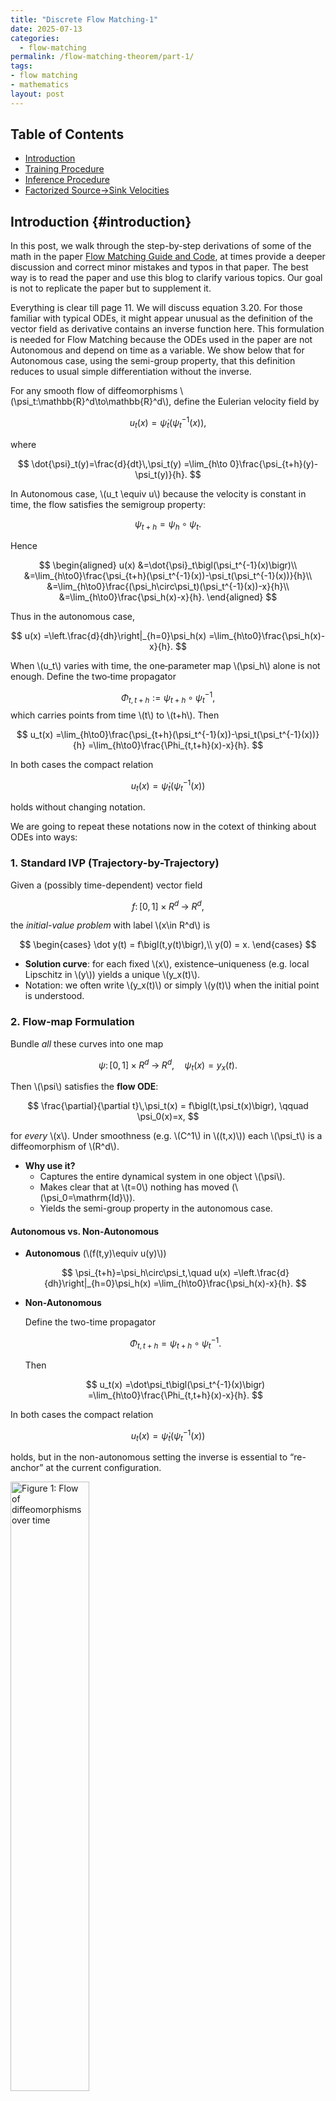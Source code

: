 ```yaml
---
title: "Discrete Flow Matching-1"
date: 2025-07-13
categories:
  - flow-matching
permalink: /flow-matching-theorem/part-1/    
tags:
- flow matching 
- mathematics
layout: post
---
```




<!-- Load MathJax so LaTeX renders in GitHub Pages without touching layouts -->
<script>
  window.MathJax = {
    tex: {
      inlineMath: [['\\(','\\)'], ['\\[','\\]']]
    }
  };
</script>
<script src="https://cdn.jsdelivr.net/npm/mathjax@3/es5/tex-mml-chtml.js"></script>


## Table of Contents
- [Introduction](#introduction)
- [Training Procedure](#training-procedure)
- [Inference Procedure](#inference-procedure)
- [Factorized Source→Sink Velocities](#factorized-source-sink-velocities)




## Introduction {#introduction} 

In this post, we walk through the step-by-step derivations of some of the math in the 
paper [ Flow Matching Guide and Code](https://arxiv.org/pdf/2412.06264), at times provide a deeper discussion and correct minor mistakes and typos in that paper. The best way is to read the paper and use this blog to clarify various topics. Our goal is not to replicate the paper but to supplement it. 

Everything is clear till page 11. We will discuss equation 3.20. For those familiar with typical ODEs, it might appear unusual as the definition of the vector field as derivative contains an inverse function here. This formulation is needed for Flow Matching because the ODEs used in the paper are not Autonomous and depend on time as a variable. We show below that for Autonomous case, using the semi-group property, that this definition reduces to usual simple differentiation without the inverse.



For any smooth flow of diffeomorphisms \\(\psi_t:\mathbb{R}^d\to\mathbb{R}^d\\), define the Eulerian velocity field by

$$
u_t(x)=\dot{\psi}_t\bigl(\psi_t^{-1}(x)\bigr),
$$

where

$$
\dot{\psi}_t(y)=\frac{d}{dt}\,\psi_t(y)
=\lim_{h\to 0}\frac{\psi_{t+h}(y)-\psi_t(y)}{h}.
$$

In Autonomous case, \\(u_t \equiv u\\) because the velocity is constant in time, the flow satisfies the semigroup property:

$$
\psi_{t+h}=\psi_h\circ\psi_t.
$$

Hence

$$
\begin{aligned}
u(x)
&=\dot{\psi}_t\bigl(\psi_t^{-1}(x)\bigr)\\
&=\lim_{h\to0}\frac{\psi_{t+h}(\psi_t^{-1}(x))-\psi_t(\psi_t^{-1}(x))}{h}\\
&=\lim_{h\to0}\frac{(\psi_h\circ\psi_t)(\psi_t^{-1}(x))-x}{h}\\
&=\lim_{h\to0}\frac{\psi_h(x)-x}{h}.
\end{aligned}
$$

Thus in the autonomous case,

$$
u(x)
=\left.\frac{d}{dh}\right|_{h=0}\psi_h(x)
=\lim_{h\to0}\frac{\psi_h(x)-x}{h}.
$$


When \\(u_t\\) varies with time, the one‐parameter map \\(\psi_h\\) alone is not enough. Define the two‐time propagator

$$
\Phi_{t,t+h}:=\psi_{t+h}\circ\psi_t^{-1},
$$
which carries points from time \\(t\\) to \\(t+h\\). Then

$$
u_t(x)
=\lim_{h\to0}\frac{\psi_{t+h}(\psi_t^{-1}(x))-\psi_t(\psi_t^{-1}(x))}{h}
=\lim_{h\to0}\frac{\Phi_{t,t+h}(x)-x}{h}.
$$



In both cases the compact relation

$$
u_t(x)=\dot{\psi}_t\bigl(\psi_t^{-1}(x)\bigr)
$$

holds without changing notation.


We are going to repeat these notations now in the cotext of thinking about ODEs into ways:

### 1. Standard IVP (Trajectory-by-Trajectory)

Given a (possibly time-dependent) vector field  

$$
f\colon [0,1]\times R^d\;\to\; R^d,
$$  

the *initial-value problem* with label \\(x\in R^d\\) is  

$$
\begin{cases}
\dot y(t) = f\bigl(t,y(t)\bigr),\\
y(0) = x.
\end{cases}
$$  

- **Solution curve**: for each fixed \\(x\\), existence–uniqueness (e.g. local Lipschitz in \\(y\\)) yields a unique \\(y_x(t)\\).  
- Notation: we often write \\(y_x(t)\\) or simply \\(y(t)\\) when the initial point is understood.

### 2. Flow-map Formulation

Bundle *all* these curves into one map  

$$
\psi\colon [0,1]\times R^d\;\longrightarrow\; R^d,
\quad
\psi_t(x) = y_x(t).
$$  

Then \\(\psi\\) satisfies the **flow ODE**:  

$$
\frac{\partial}{\partial t}\,\psi_t(x)
= f\bigl(t,\psi_t(x)\bigr),
\qquad
\psi_0(x)=x,
$$  

for *every* \\(x\\).  Under smoothness (e.g. \\(C^1\\) in \\((t,x)\\)) each \\(\psi_t\\) is a diffeomorphism of \\(R^d\\).

- **Why use it?**  
  - Captures the entire dynamical system in one object \\(\psi\\).  
  - Makes clear that at \\(t=0\\) nothing has moved (\\(\psi_0=\mathrm{Id}\\)).  
  - Yields the semi-group property in the autonomous case.

#### Autonomous vs. Non-Autonomous

- **Autonomous** (\\(f(t,y)\equiv u(y)\\))  

  $$
  \psi_{t+h}=\psi_h\circ\psi_t,\quad
  u(x)
  =\left.\frac{d}{dh}\right|_{h=0}\psi_h(x)
  =\lim_{h\to0}\frac{\psi_h(x)-x}{h}.
  $$  

- **Non-Autonomous**  

  Define the two-time propagator  

  $$
  \Phi_{t,t+h}=\psi_{t+h}\circ\psi_t^{-1}.
  $$  

  Then  

  $$
  u_t(x)
  =\dot\psi_t\bigl(\psi_t^{-1}(x)\bigr)
  =\lim_{h\to0}\frac{\Phi_{t,t+h}(x)-x}{h}.
  $$  

In both cases the compact relation  

$$
u_t(x)=\dot\psi_t\bigl(\psi_t^{-1}(x)\bigr)
$$  

holds, but in the non-autonomous setting the inverse is essential to “re-anchor” at the current configuration.



<img src="/images/planes.png"
     alt="Figure 1: Flow of diffeomorphisms over time"
     width="50%"
     style="height:auto;">

In case of the flow, it is better to think of a series of "planes" stacked on top of each other in time. The first plane is the plane of initial conditions. We can think of paths as curves piercing the planes. What is happening in the non-autonomous case is that we cannot simply start from zero time ignoring where we are in time and take the usual 

$$
 \lim_{h\to0}\frac{\psi_h(x)-x}{h},
$$ 


always from "zero" time on the plane to delta time \\( h \\). Instead we need to bring back the point to the initial plane and then move the point to \\( t+ h \\) plane right "above" \\(x\\) on the plane \\(t\\). In our flow representation \\(\psi_t (x)\\) always requires \\(x\\) to be on the 
initial plane and thus when we take its derivative, the argument for the derivative has to be starting from initial plane as well. The derivative of \\(\psi\\) brings the point to \\(t\\) plane just as \\(\psi \\) does; it needs to know the initial point where \\(x\\) came from which is exactly what we are doing here:

$$
u_t(x)=\dot{\psi}_t\bigl(\psi_t^{-1}(x)\bigr)
$$


where we have for have 

$$ \psi_t^{-1}(x) = y$$ 

$$
\dot{\psi}_t(y)=\frac{d}{dt}\,\psi_t(y)
=\lim_{h\to 0}\frac{\psi_{t+h}(y)-\psi_t(y)}{h}.
$$

Note here we are using \\(y\\) label instead of \\(x\\) for points on the initial plane. Note also how the limit definition shows that the derivative too needs to be defined from the initial plane to time \\(t \\) inheriting that property from  \\(\psi\\)


We next turn to page 14 and proof of (3.30):


### Flow identity for \\(\log p_t\\) (3.30) from the continuity equation

Setup and notation:
Let \\(\Omega\subset\mathbb{R}^d\\). For \\(t\in[0,1]\\):


- \\(u_t:\Omega\to\mathbb{R}^d\\) is \\(C^1\\) in \\(x\\) (measurable in \\(t\\)).
- \\(p_t:\Omega\to(0,\infty)\\) is \\(C^1\\) in \\(x\\) and solves the continuity equation

$$
\partial_t p_t + \nabla\!\cdot(p_t\,u_t)=0.
$$

The flow \\(\psi_t:\Omega\to\Omega\\) solves

$$
\dot\psi_t(x)=u_t(\psi_t(x)),\qquad \psi_0(x)=x.
$$



We use the evaluation convention 

$$(\nabla\!\cdot u_t)(\psi_t(x)),$$

meaning that the differential operator (here divergence) is applied first with respect to the spatial variable, producing a scalar field, and \emph{then} this resulting scalar field is evaluated at the point \\(\psi_t(x)\\) along the flow trajectory

We need the following: 


If \\(f:[0,1]\times\Omega\to\mathbb{R}\\) is \\(C^1\\) in \\((t,x)\\), then for every \\(x\in\Omega\\),

$$
\frac{d}{dt}\,f_t(\psi_t(x))
=\partial_t f_t(\psi_t(x))
+\nabla f_t(\psi_t(x))\cdot u_t(\psi_t(x)). (*)
$$


proof:

Define \\(F(t,y):=f(t,y)\\) and \\(g(t):=F(t,\psi_t(x))\\). By the multivariable chain rule,

$$
g'(t)
=\partial_t F(t,\psi_t(x))
+ D_yF(t,\psi_t(x))\,[\dot\psi_t(x)].
$$

Since \\(D_yF(t,y)=\nabla f_t(y)\\) and \\(\dot\psi_t(x)=u_t(\psi_t(x))\\), we obtain the formula.


We will now show: Along the flow trajectory \\(t\mapsto\psi_t(x)\\),

$$
\frac{d}{dt}\log p_t(\psi_t(x))
= -\,(\nabla\!\cdot u_t)(\psi_t(x)).
$$

Consequently,

$$
\log p_1(\psi_1(x))
= \log p_0(\psi_0(x))
-\int_0^1 (\nabla\!\cdot u_t)(\psi_t(x))\,dt.
$$



From the continuity equation,

$$
\partial_t p_t
= -\nabla\!\cdot(p_t u_t)
= -p_t\,\nabla\!\cdot u_t - u_t\cdot\nabla p_t.
$$

Divide by \\(p_t>0\\) to get

$$
\partial_t \log p_t
= -\,\nabla\!\cdot u_t \;-\; u_t\cdot\nabla \log p_t.
$$

Apply \\(*\\) with \\(f_t=\log p_t\\):

$$
\frac{d}{dt}\log p_t(\psi_t(x))
=\partial_t\log p_t(\psi_t(x))
+ \nabla\log p_t(\psi_t(x))\cdot u_t(\psi_t(x)).
$$

Insert the previous equation and cancel the \\(u_t\cdot\nabla\log p_t\\) terms to obtain the differential form.

Integrate over \\(t\in[0,1]\\) to get the stated identity.

$$
\log p_{1}(\psi_{1}(x)) - \log p_{0}(\psi_{0}(x))
= - \int_{0}^{1} \big( \nabla \!\cdot u_{t} \big)\big( \psi_{t}(x) \big) \, dt.
$$

### Proof of Theorem 4, page 20 repeated to clarify better notation 

The expressions \\(u_t(X_t\mid X_1)\\) and \\(u_t(X_t\mid Z)\\) can be misleading, as they suggest probabilistic conditioning of the vector field itself. Here we write the vector field with a comma. For example, a clearer form of

$$
u_t(x) \;=\; \mathbb{E}\!\big[u_t(X_t\mid X_1)\,\big|\,X_t=x\big]
$$

is

$$
u_t(x) \;=\; \mathbb{E}\!\big[u_t(X_t, X_1)\,\big|\,X_t=x\big],
$$

We are not taking condtional expectation twice. The first bar in the paper is really a way of saying fixed \\(X_1\\) but
when the paper uses \\(Z\\) more generally for \\(X_1\\), it treats it as a random variable. Perhaps 


$$u_t(X_t, X_1=x_1)$$

would have been better notation when \\(X_1\\) is fixed.


We begin from the definition

$$
u_t(x) = \mathbb{E}\!\left[\,u_t(X_t, Z) \,\middle|\, X_t = x\right].
$$

The loss gradient is

$$
\nabla_\theta L_{\mathrm{FM}}(\theta)
= \nabla_\theta\,\mathbb{E}_{t, X_t \sim p_t}
\big[ D\big(u_t(X_t),\, u^\theta_t(X_t)\big) \big]
$$

$$
= \mathbb{E}_{t, X_t \sim p_t}
\big[ \nabla_\theta D\big(u_t(X_t),\, u^\theta_t(X_t)\big) \big].
$$

Using the chain rule gives

$$
= \mathbb{E}_{t, X_t \sim p_t}
\big[ \nabla_v D\big(u_t(X_t),\, u^\theta_t(X_t)\big)
\,\nabla_\theta u^\theta_t(X_t) \big].
$$

Substituting 

$$u_t(X_t) = \mathbb{E}[u_t(X_t, Z) \mid X_t]$$

$$
= \mathbb{E}_{t, X_t \sim p_t}
\big[ \nabla_v D\big(\mathbb{E}_{Z \sim p_{Z\mid t}(\cdot \mid X_t)}[u_t(X_t, Z) \mid X_t],\, u^\theta_t(X_t)\big)
\,\nabla_\theta u^\theta_t(X_t) \big].
$$

Since the outer factor depends only on \\(X_t\\) (and \\(t\\), we can move the conditioning on \\(X_t\\) all the way to the right:

$$
= \mathbb{E}_{t, X_t \sim p_t}
\mathbb{E}_{Z \sim p_{Z\mid t}(\cdot \mid X_t)}
\big[ \nabla_v D(u_t(X_t, Z),\, u^\theta_t(X_t))
\,\nabla_\theta u^\theta_t(X_t) \mid X_t ].
$$

Applying the law of total expectation yields the joint form 

$$
= \mathbb{E}_{t, Z \sim q,\; X_t \sim p_t}
\big[ \nabla_v D(u_t(X_t, Z),\, u^\theta_t(X_t))
\,\nabla_\theta u^\theta_t(X_t) \big].
$$

we can condition on \\(Z\\) and break up the joined distribution the other way (for simplicity we
do not show the \\(|Z_t\\) on the right as we did for \\(X_t\\) )



$$
= \mathbb{E}_{t, Z \sim q,\; X_t \sim p_{t\mid Z}(\cdot \mid Z)}
\big[ \nabla_v D(u_t(X_t, Z),\, u^\theta_t(X_t))
\,\nabla_\theta u^\theta_t(X_t) \big].
$$

Applying equation (4.21) conditionally on \\(X_t\\) gives

$$
= \mathbb{E}_{t, Z \sim q,\; X_t \sim p_{t\mid Z}(\cdot \mid Z)}
\big[ \nabla_\theta D(u_t(X_t, Z),\, u^\theta_t(X_t)) \big],
$$

and therefore

$$
= \nabla_\theta\,\mathbb{E}_{t, Z \sim q,\; X_t \sim p_{t\mid Z}(\cdot \mid Z)}
\big[ D(u_t(X_t, Z),\, u^\theta_t(X_t)) \big]
= \nabla_\theta L_{\mathrm{CFM}}(\theta).
$$

It's fine to read the paper with the conditional notation of the vector field as long as you keep the above explanation in mind. For example: 


In Theorem 4 (Eq. 4.24) we are not learning the conditional vector field \\(u_t(\cdot \mid Z)\\). The network \\(u_t^\theta(x)\\) only receives \\(X_t\\) as input, whereas the conditional target \\(u_t(X_t\mid Z)\\) depends on both \\(X_t\\) and the endpoint variable \\(Z\\) (e.g., \\(Z=X_1\\)), The notation \\(u_t(X_t, Z)\\) is much better in depicting
that we have two inputs and one is missing. Consequently, the regression with this input–target mismatch returns the conditional mean:

$$
u_t^\theta(x)\ \xrightarrow{\ \mathrm{MSE}\ }\ \mathbb{E}\!\left[u_t(X_t\mid Z)\ \middle|\ X_t=x\right].
$$

In particular, with \\(Z=X_1\\), Eq. (4.24) states exactly that

$$
u_t(x)=\mathbb{E}\!\left[u_t(X_t\mid X_1)\ \middle|\ X_t=x\right],
$$

i.e., we learn the Eulerian (marginal) field obtained by averaging the conditional field over the unknown \\(Z\\) at fixed \\(X_t=x\\), not the conditional field itself.


 


### Optimal Transport and linear conditional flow

On page 25, \\(\phi\\) is introduced right after 4.43. Here is where it comes from: 

In dyanamic Optimal Transport, the primary optimization outputs are  
$$p_t^* ,$$ $$u_t^*.$$

The transport map \\(\phi\\) is derived. Given \\(u_t^*\\), define \\(\psi_t\\) by

$$
\dot\psi_t(x)=u_t^*(\psi_t(x)),\qquad \psi_0(x)=x,
$$

hence

$$
p_t^*=(\psi_t)_{\#}p,\qquad \phi(x)=\psi_1(x).
$$

Under quadratic cost as shown at the bottom of that page,

$$
\psi_t(x)=(1-t)x+t\,\phi(x),
$$

so \\(\phi(x)=\psi_1(x)\\) is the endpoint at time \\(1\\).

### Adding some steps to probability flux on page 41:

$$
\begin{aligned}
\sum_{x} u_t(y, x) \, p_t(x) 
&=  \sum_{x: x \ne y} u_t(y, x) \, p_t(x) +  u_t(x, x) \, p_t(x)\\[6pt]
&=  \sum_{x: x \ne y} u_t(y, x) \, p_t(x) +  u_t(y, y) \, p_t(y)\\[6pt]
&=  \underbrace{\sum_{x: x \ne y} u_t(y, x) \, p_t(x)}_{\text{incoming flux}} -\underbrace{\sum_{x: x \ne y} u_t(x, y) \, p_t(y)}_{\text{outgoing flux}} \\[6pt]
&= - \sum_{x: x \ne y} \big[ j_t(x, y) - j_t(y, x) \big] \,.
\end{aligned}
$$


### Factorized paths and velocities




Here, the important observations are twofold. First, in the discrete case there is no underlying differential structure. We cannot define vector fields pointwise as limits of movements along integral curves, since we cannot start from a source and end at a sink and then take the limit of their difference as the endpoint approaches the start point. Our “vectors” are instead specified by sink–source pairs on a "grid". Each grid point is an enumeration of tokens from a vocabulary in different positions. For example, assuming 100 tokens in the vocabulary, the integer \\(x=(3, 100, 4)\\) depicts a sentence with the third, last, and fourth elements, while another vector might be \\(y=(6, 100, 5)\\) A sink–source “vector” is then given by \\( (x,y) \\).

The second observation is that unlike the continuous differentiable case, where one can begin with an ODE and study the Fokker–Planck–type evolution of the induced density, in the discrete case we must begin with the evolution of probabilities directly and define our “vectors” in probabilistic terms as well.

Later in the paper, the authors introduce factorized velocities, which they compare with the coordinate representation of ODEs. This analogy must be treated with some care. It is possible to define ODEs on manifolds abstractly without reference to coordinates. What is really happening here is that the flow is being restricted to one coordinate at a time. Such a restriction has no analogue when the domain admits a differential structure, where the flow may follow complicated smooth twists and turns.

In the discrete FM setting, “factorization” is not just a representation choice — it restricts the model class. You’re constraining the process so that it evolves only one coordinate at a time, which is a modeling assumption, not a coordinate artifact. This restriction does not prevent our ability to transport mass from any point to another point point on the grid. It is similar to  how we get from one point to the other while driving on grid like streets. Except that here, we can make jumps past intersections as long as we move East, West, South, and North one direction at a time. 

<img src="/images/grid.png"
     alt="Figure 2: Flow on the grid"
     width="30%"
     style="height:auto;">

Finally, let's discuss how these factorized velocities work. The paper's notation might at first complicated but it is very simple:

$$
u_t(y,x) \;=\; \sum_{i} \delta(y_{\bar i},x_{\bar i}) \; u^{(i)}_t(y_i,x).
$$


Equivalently Define \\(D(x,y) = \{ j : y_j \neq x_j \}\\). Then

$$
u_t(y,x) \;=\;
\begin{cases}
u^{(i)}_t(y_i,x), & \text{if } D(x,y)=\{i\}, \\[6pt]
0, & \text{if } |D(x,y)| \neq 1 .
\end{cases}
$$


This leade to 7.1, "source to single sink token" coordinate-wise independent transitions  decomosition:

$$
\mathbb{P}\!\left(X_i(t+h)=y_i \mid X_t=x\right)
= \delta(y_i,x_i) + h\,u_i(y_i,x) + o(h).
$$



Once the assumption of "factroized velocities" 7.12 is made, the velocities become \\(\textit{effectively}\\) "token to token"; i.e, not only the sink is factorized the source is computationally factorized as well. The reason we say effectively is that under factorized assumtion, the evolution of the probability paths conditioned on the state becomes a weighted 
sum of sink-source single token-to-token first oderder Markov transitions. Below we provide more details as how this comes about. 

Assume the product form

$$
q_t(x) \;=\; \prod_i q^i_t(x_i),
$$

When using factorized velocities, we can sample CTMC models coordinate-wise (Campbell et al., 2024):

$$
P(X_{t+h} = y \mid X_t = x)
= \delta(y, x) 
+ h \sum_i \delta(y_{\bar i}, x_{\bar i})\,u^i_t(y_i, x) 
+ o(h)
$$

$$
= \prod_i \Big( \delta(y_i, x_i) + h\,u^i_t(y_i, x) + o(h) \Big),
$$

where the second equality follows from 

$$
\delta(y, x) = \prod_i \delta(y_i, x_i)
$$

and the identity

$$
\prod_i \left(a_i + h b_i\right)
= \prod_i a_i 
+ h \sum_i \Bigg(\prod_{j\neq i} a_j\Bigg)b_i 
+ o(h).
$$




and that the joint distribution evolves according to

$$
\frac{d}{dt}q_t(y)
= \sum_{x}\left[\sum_i \delta(y_{\bar i},x_{\bar i})\,u^i_t(y_i,x_i)\right] q_t(x).
$$

Fix an index \\(i\\) and sum the previous display over \\(y_{\bar i}\\):

$$
\begin{align*}
\frac{d}{dt}q^i_t(y_i)
&= \sum_{y_{\bar i}}\frac{d}{dt}q_t(y) \\
&= \sum_{y_{\bar i}} \sum_x \left[\sum_{j}\delta(y_{\bar j},x_{\bar j})\,u^j_t(y_j,x_j)\right] q_t(x) \\
&= \sum_{j}\sum_x q_t(x)\,\left[\sum_{y_{\bar i}}\delta(y_{\bar j},x_{\bar j})\,u^j_t(y_j,x_j)\right].
\end{align*}
$$

Consider the inner sum. If \\(j=i\\), then

$$
\sum_{y_{\bar i}}\delta(y_{\bar i},x_{\bar i})\,u^i_t(y_i,x_i)
= u^i_t(y_i,x_i).
$$

If \\(j\neq i\\), then the Kronecker delta fixes all coordinates except \\(y_j\\), so

$$
\sum_{y_{\bar i}}\delta(y_{\bar j},x_{\bar j})\,u^j_t(y_j,x_j)
= \sum_{y_j} u^j_t(y_j,x_j) \;=\; 0,
$$

by the rate condition \\(\sum_{y_j}u^j_t(y_j,x_j)=0\\).

Thus only the \\(j=i\\) term survives, giving

$$
\frac{d}{dt}q^i_t(y_i)
= \sum_x u^i_t(y_i,x_i)\,q_t(x).
$$

Now decompose \\(x=(x_i,x_{\bar i})\\) and use the product form:

$$
\begin{align*}
\frac{d}{dt}q^i_t(y_i)
&= \sum_{x_i}\sum_{x_{\bar i}} u^i_t(y_i,x_i)\,q^{\bar i}_t(x_{\bar i})\,q^i_t(x_i) \\
&= \sum_{x_i} u^i_t(y_i,x_i)\,q^i_t(x_i)\,\underbrace{\sum_{x_{\bar i}} q^{\bar i}_t(x_{\bar i})}_{=\,1}.
\end{align*}
$$

Therefore,

$$
\frac{d}{dt}q^i_t(y_i)
= \sum_{x_i} u^i_t(y_i,x_i)\,q^i_t(x_i),
$$

which is exactly the Kolmogorov equation for the marginal \\(q^i_t\\) with generator \\(u^i_t\\).
\end{proof}


We condition on \\(Z = (X_0, X_1)\\) to accommodate arbitrary data couplings

$$
(X_0, X_1) \sim \pi_{0,1}(X_0, X_1).
$$

Then, we build the factorized conditional paths

$$
p_{t \mid 0,1}(x \mid x_0, x_1) = \prod_i p^i_{t \mid 0,1}(x^i \mid x_0, x_1) \tag{7.21}
$$

as mixtures

$$
p^i_{t \mid 0,1}(x^i \mid x_0, x_1) = \kappa_t \, \delta(x^i, x^i_1) 
+ (1-\kappa_t) \, \delta(x^i, x^i_0), \tag{7.22}
$$


where \\(\kappa : [0,1] \to [0,1]\) is a \(C^1([0,1])\\) scheduler.  
Note that a random variable \\(X^i_t \sim p^i_{t \mid 0,1}(\cdot \mid x_0, x_1)\\) follows

$$
X^i_t =
\begin{cases}
x^i_1 & \text{with prob. } \kappa_t, \\
x^i_0 & \text{with prob. } 1-\kappa_t,
\end{cases} \tag{7.23}
$$

i.e. it assumes either the source or the target states with a probability depending on the time \\(t\\).  
If \\(\kappa_0 = 0\\) and \\(\kappa_1 = 1\\), then the marginal \\(p_t(x)\\) in (7.1) satisfies the boundary constraints.  

We also need generating velocities \\(u^i_t(y^i, x^i \mid x_0, x_1)\\) for \\(p^i_{t \mid 0,1}(x^i \mid x_0, x_1)\\), which are solutions to (7.18). We derive these as follows:

$$
\frac{d}{dt} p^i_{t \mid Z}(y^i \mid z)
\overset{(7.22)}{=} \dot{\kappa}_t \big( \delta(y^i, x^i_1) - \delta(y^i, x^i_0) \big)
$$

$$
= \dot{\kappa}_t \left[ \delta(y^i, x^i_1) - 
\frac{p^i_{t \mid Z}(y^i \mid z) - \kappa_t \delta(y^i, x^i_1)}{1-\kappa_t} \right]
$$

$$
= \frac{\dot{\kappa}_t}{1-\kappa_t} \Big( \delta(y^i, x^i_1) - p^i_{t \mid Z}(y^i \mid z) \Big)
$$

$$
= \sum_{x^i} \frac{\dot{\kappa}_t}{1-\kappa_t} 
\Big( \delta(y^i, x^i_1) - \delta(y^i, x^i) \Big) p^i_{t \mid Z}(x^i \mid z),
$$

where we have used \\(z = (x_0, x_1)\\) and \\(Z = (X_0, X_1)\\) interchangeably to keep notation concise.  

In conclusion, we have found a conditional velocity generating the path in (7.22), namely

$$
u^i_t(y^i, x^i \mid x_0, x_1) =
\frac{\dot{\kappa}_t}{1-\kappa_t} \Big( \delta(y^i, x^i_1) - \delta(y^i, x^i) \Big). \tag{7.24}
$$



$$
u_t^{\,i}(y_i, x)
= \sum_{z} u_t^{\,i}\big(y_i, X_i^{\,t} \mid z\big)\, p_{Z\mid t}(z \mid x)
= \mathbb{E}\!\left[\, u_t^{\,i}\big(y_i, X_i^{\,t} \mid Z\big) \,\middle|\, X_t = x \right].
$$

This eventually leads for example for the mixture model to update rule 7.34:

$$
\begin{aligned}
\mathbb{P}\!\left(X_i^{\,t+h} = y_i \,\middle|\, X_t = x\right)
&= \delta(y_i, x_i) + h\,u_i(y_i, x) + o(h)  \\
&= \sum_{x_i^{1}}
\Bigl[
\delta(y_i, x_i)
+ h\,\frac{\dot{\kappa}_t}{1-\kappa_t}\bigl(\delta(y_i, x_i^{1}) - \delta(y_i, x_i)\bigr)
+ o(h)
\Bigr]\,
p_{i^{1}\mid t}(x_i^{1}\mid x).
\end{aligned}
$$

Each sample of the above sum is a x-token \\(i)\\ to y-token \\(i)\\ transition once \\(X_1^i \sim p_{i^{1}\mid t}(x_i^{1\mid x)\\) is made. The whole \\( x )\\ controls the sampling but once the sample is made, the transition is x-token \\(i to y-token \\(i)\\. 

Lastly, because we lack a differential strcuture, we cannot evaluate the velocity fields by plugging the state into some derevative; we have to extract the velocity fields from the contuity equation as it is shown in 7.24. 
